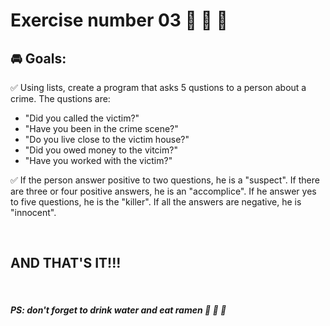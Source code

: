# **Exercise number 03** :metal: :metal: :metal:

## :oncoming_automobile: **Goals**:  

:white_check_mark: Using lists, create a program that asks 5 qustions to a person about a crime. The qustions are:
* "Did you called the victim?"
* "Have you been in the crime scene?"
* "Do you live close to the victim house?"
* "Did you owed money to the vitcim?"
* "Have you worked with the victim?"

:white_check_mark: If the person answer positive to two questions, he is a "suspect". If there are three or four positive answers, he is an "accomplice". If he answer yes to five questions, he is the "killer". If all the answers are negative, he is "innocent".

<br>

## AND THAT'S IT!!!

<br>

##### ***PS: don't forget to drink water and eat ramen*** :ramen: :ramen: :ramen: